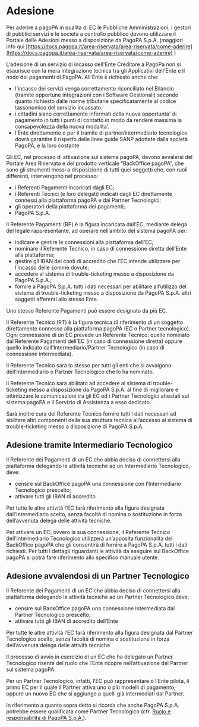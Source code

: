 # Adesione

Per aderire a pagoPA in qualità di EC le Pubbliche Amministrazioni, i gestori di pubblici servizi e le società a controllo pubblico devono utilizzare il Portale delle Adesioni messo a disposizione da PagoPA S.p.A. (maggiori info qui [https://docs.pagopa.it/area-riservata/area-riservata/come-aderire](https://docs.pagopa.it/area-riservata/area-riservata/come-aderire) )

L'adesione di un servizio di incasso dell'Ente Creditore a PagoPa non si esaurisce con la mera integrazione tecnica tra gli Applicativi dell'Ente e il nodo dei pagamenti di PagoPA. All'Ente è richiesto anche che:

* l'incasso dei servizi venga correttamente riconciliato nel Bilancio (tramite opportune integrazioni con i Software Gestionali) secondo quanto richiesto dalle norme tributarie specificatamente al codice tassonomico del servizio incassato.
* i cittadini siano correttamente informati della nuova opportunta' di pagamento in tutti i punti di contatto in modo da rendere massima la consapevolezza della nuova modalita’.
* l’Ente direttamente o per il tramite di partner/intermediario tecnologico dovrà garantire il rispetto delle linee guide SANP adottate dalla società PagoPA, e la loro costante&#x20;

Gli EC, nel processo di attivazione sul sistema pagoPA, devono avvalersi del Portale Area Riservata e del prodotto verticale “BackOffice pagoPA”, che sono gli strumenti messi a disposizione di tutti quei soggetti che, con ruoli differenti, intervengono nel processo:

* i Referenti Pagamenti incaricati dagli EC;
* i Referenti Tecnici (e loro delegati) indicati dagli EC direttamente connessi alla piattaforma pagoPA e dai Partner Tecnologici;
* gli operatori della piattaforma dei pagamenti;
* PagoPA S.p.A.

Il Referente Pagamenti (RP) è la figura incaricata dall’EC, mediante delega del legale rappresentante, ad operare nell’ambito del sistema pagoPA per:

* indicare e gestire le connessioni alla piattaforma dell’EC;
* nominare il Referente Tecnico, in caso di connessione diretta dell’Ente alla piattaforma;
* gestire gli IBAN dei conti di accredito che l’EC intende utilizzare per l’incasso delle somme dovute;
* accedere al sistema di trouble-ticketing messo a disposizione da PagoPA S.p.A.;
* fornire a PagoPA S.p.A. tutti i dati necessari per abilitare all’utilizzo del sistema di trouble-ticketing messo a disposizione da PagoPA S.p.A. altri soggetti afferenti allo stesso Ente.&#x20;

Uno stesso Referente Pagamenti può essere designato da più EC.

Il Referente Tecnico (RT) è la figura tecnica di riferimento di un soggetto direttamente connesso alla piattaforma pagoPA (EC o Partner tecnologico). Ogni connessione di un EC prevede un Referente Tecnico: quello nominato dal Referente Pagamenti dell’EC (in caso di connessione diretta) oppure quello indicato dall’Intermediario/Partner Tecnologico (in caso di connessione intermediata).

Il Referente Tecnico sarà lo stesso per tutti gli enti che si avvalgono dell’Intermediario o Partner Tecnologico che lo ha nominato.

Il Referente Tecnico sarà abilitato ad accedere al sistema di trouble-ticketing messo a disposizione da PagoPA S.p.A. al fine di migliorare e ottimizzare le comunicazioni tra gli EC ed i Partner Tecnologici attestati sul sistema pagoPA e il Servizio di Assistenza a esso dedicato.

Sarà inoltre cura del Referente Tecnico fornire tutti i dati necessari ad abilitare altri componenti della sua struttura tecnica all’accesso al sistema di trouble-ticketing messo a disposizione di PagoPA S.p.A.

## Adesione tramite Intermediario Tecnologico <a href="#id-174vkd27dh7y" id="id-174vkd27dh7y"></a>

Il Referente dei Pagamenti di un EC che abbia deciso di connettersi alla piattaforma delegando le attività tecniche ad un Intermediario Tecnologico, deve:

* censire sul BackOffice pagoPA una connessione con l’Intermediario Tecnologico prescelto;
* attivare tutti gli IBAN di accredito

Per tutte le altre attività l’EC farà riferimento alla figura designata dall’Intermediario scelto, senza facoltà di nomina o sostituzione in forza dell’avvenuta delega delle attività tecniche.

Per attivare un EC, ovvero la sua connessione, il Referente Tecnico dell’Intermediario Tecnologico utilizzerà un’apposita funzionalità del BackOffice pagoPA che gli consentirà di fornire a PagoPA S.p.A. tutti i dati richiesti. Per tutti i dettagli riguardanti le attività da eseguire sul BackOffice pagoPA si potrà fare riferimento allo specifico manuale utente.

## Adesione avvalendosi di un Partner Tecnologico <a href="#godgz71r40mh" id="godgz71r40mh"></a>

Il Referente dei Pagamenti di un EC che abbia deciso di connettersi alla piattaforma delegando le attività tecniche ad un Partner Tecnologico deve:

* censire sul BackOffice pagoPA una connessione intermediata dal Partner Tecnologico prescelto;
* attivare tutti gli IBAN di accredito dell’Ente

Per tutte le altre attività l’EC farà riferimento alla figura designata dal Partner Tecnologico scelto, senza facoltà di nomina o sostituzione in forza dell’avvenuta delega delle attività tecniche.

Il processo di avvio in esercizio di un EC che ha delegato un Partner Tecnologico risente del ruolo che l’Ente ricopre nell’attivazione del Partner sul sistema pagoPA.

Per un Partner Tecnologico, infatti, l’EC può rappresentare o l’Ente pilota, il primo EC per il quale il Partner attiva uno o più modelli di pagamento, oppure un nuovo EC che si aggiunge a quelli già intermediati dal Partner.

In riferimento a quanto sopra detto si ricorda che anche PagoPA S.p.A. potrebbe essere qualificata come Partner Tecnologico (cfr. [Ruolo e responsabilità di PagoPA S.p.A.](../specifiche-attuative-del-nodo-dei-pagamenti-spc/funzionamento-generale/ruoli.md#\_rbtjsx52ef6i)).
